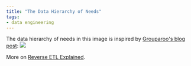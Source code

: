 ```yaml
---
title: "The Data Hierarchy of Needs"
tags:
- data engineering
---
```


The data hierarchy of needs in this image is inspired by [Grouparoo's blog post](https://www.grouparoo.com/blog/data-hierarchy-of-needs):
![](images/Pasted%20image%2020220901183944.png)

More on [Reverse ETL Explained](https://airbyte.com/blog/reverse-etl#so-what-is-a-reverse-etl).
